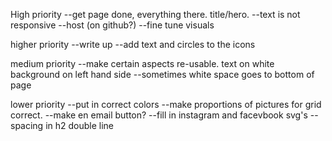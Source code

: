 High priority
--get page done, everything there.  title/hero. 
--text is not responsive
--host (on github?)
--fine tune visuals

higher priority
--write up
--add text and circles to the icons

medium priority
--make certain aspects re-usable. text on white background on left hand side 
--sometimes white space goes to bottom of page

lower priority
--put in correct colors
--make proportions of pictures for grid correct. 
--make en email button? 
--fill in instagram and facevbook svg's
--spacing in h2 double line 